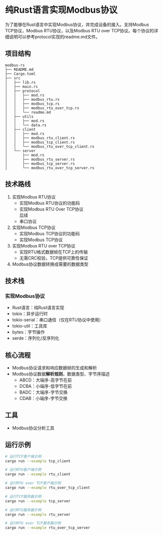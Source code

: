 # 纯Rust语言实现Modbus协议

为了能够在Rust语言中实现Modbus协议，并完成设备的接入。支持Modbus TCP协议，Modbus RTU协议，以及Modbus RTU over TCP协议。每个协议的详细说明可以参考protocol实现的readme.md文件。

## 项目结构

```
modbus-rs
├── README.md
├── Cargo.toml
├── src
│   ├── lib.rs
│   ├── main.rs
│   ├── protocol
│   │   ├── mod.rs
│   │   ├── modbus_rtu.rs
│   │   ├── modbus_tcp.rs
│   │   ├── modbus_rtu_over_tcp.rs
│   │   └── readme.md
│   ├── utils
│   │   ├── mod.rs
│   │   └── data.rs
│   ├── client
│   │   ├── mod.rs
│   │   ├── modbus_rtu_client.rs
│   │   ├── modbus_tcp_client.rs
│   │   └── modbus_rtu_over_tcp_client.rs
│   └── server
│       ├── mod.rs
│       ├── modbus_rtu_server.rs
│       ├── modbus_tcp_server.rs
│       └── modbus_rtu_over_tcp_server.rs
```

## 技术路线

1. 实现Modbus RTU协议  
   * 实现Modbus RTU协议的功能码  
   * 实现Modbus RTU Over TCP协议  
   后续  
   * 串口协议
2. 实现Modbus TCP协议  
   * 实现Modbus TCP协议的功能码  
   * 实现Modbus TCP协议
3. 实现Modbus RTU over TCP协议
   * 实现RTU格式数据帧在TCP上的传输
   * 无需CRC校验，TCP提供可靠性保证
4. Modbus协议数据转换成需要的数据类型

## 技术栈

### 实现Modbus协议

* Rust语言：纯Rust语言实现
* tokio：异步运行时
* tokio-serial：串口通信（仅在RTU协议中使用）
* tokio-util：工具库
* bytes：字节操作
* serde：序列化/反序列化

## 核心流程

* Modbus协议请求和响应数据帧的生成和解析
* Modbus协议数据**解析规则**，数据类型、字节序描述  
   * ABCD：大端序-高字节在前  
   * DCBA：小端序-低字节在前  
   * BADC：大端序-字节交换  
   * CDAB：小端序-字节交换

## 工具

* Modbus协议分析工具

## 运行示例

```bash
# 运行TCP客户端示例
cargo run --example tcp_client

# 运行RTU客户端示例
cargo run --example rtu_client

# 运行RTU over TCP客户端示例
cargo run --example rtu_over_tcp_client

# 运行TCP服务器示例
cargo run --example tcp_server

# 运行RTU服务器示例
cargo run --example rtu_server

# 运行RTU over TCP服务器示例
cargo run --example rtu_over_tcp_server
```
